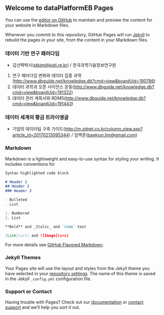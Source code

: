 ## Welcome to dataPlatformEB Pages

You can use the [editor on GitHub](https://github.com/keibigdata/dataPlatformEB/edit/master/index.md) to maintain and preview the content for your website in Markdown files.

Whenever you commit to this repository, GitHub Pages will run [Jekyll](https://jekyllrb.com/) to rebuild the pages in your site, from the content in your Markdown files.

### 데이터 기반 연구 패러다임
- 김선택박사(stkim@kisti.re.kr) / 한국과학기술정보연구원
1. 연구 패러다임 변화와 데이터 집중 과학(http://www.dbguide.net/knowledge.db?cmd=view&boardUid=190786)
2. 데이터 과학과 오픈 사이언스 운동(http://www.dbguide.net/knowledge.db?cmd=view&boardUid=191322)
3. 데이터 관리 계획서와 RDMS(http://www.dbguide.net/knowledge.db?cmd=view&boardUid=191443)

### 데이터 세계의 황금 트라이앵글
- 기업의 데이터팀 구축 가이드(http://m.zdnet.co.kr/column_view.asp?article_id=20170213095344) / 임백준(baekjun.lim@gmail.com)

### Markdown

Markdown is a lightweight and easy-to-use syntax for styling your writing. It includes conventions for

```markdown
Syntax highlighted code block

# Header 1
## Header 2
### Header 3

- Bulleted
- List

1. Numbered
2. List

**Bold** and _Italic_ and `Code` text

[Link](url) and ![Image](src)
```

For more details see [GitHub Flavored Markdown](https://guides.github.com/features/mastering-markdown/).

### Jekyll Themes

Your Pages site will use the layout and styles from the Jekyll theme you have selected in your [repository settings](https://github.com/keibigdata/dataPlatformEB/settings). The name of this theme is saved in the Jekyll `_config.yml` configuration file.

### Support or Contact

Having trouble with Pages? Check out our [documentation](https://help.github.com/categories/github-pages-basics/) or [contact support](https://github.com/contact) and we’ll help you sort it out.

